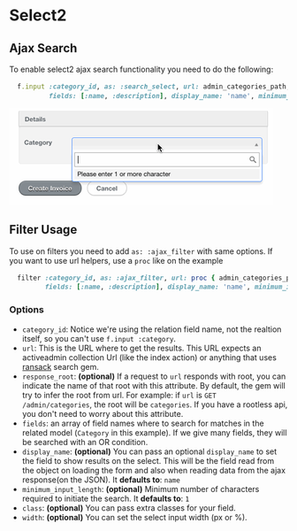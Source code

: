 # Select2

## Ajax Search

To enable select2 ajax search functionality you need to do the following:

```ruby
  f.input :category_id, as: :search_select, url: admin_categories_path,
          fields: [:name, :description], display_name: 'name', minimum_input_length: 2
```

<img src="./images/select2-search-select.gif" />

## Filter Usage

To use on filters you need to add `as: :ajax_filter` with same options.
If you want to use url helpers, use a `proc` like on the example

```ruby
  filter :category_id, as: :ajax_filter, url: proc { admin_categories_path },
         fields: [:name, :description], display_name: 'name', minimum_input_length: 2
```

### Options

* `category_id`: Notice we're using the relation field name, not the realtion itself, so you can't use `f.input :category`.
* `url`: This is the URL where to get the results. This URL expects an activeadmin collection Url (like the index action) or anything that uses [ransack](https://github.com/activerecord-hackery/ransack) search gem.
* `response_root`: **(optional)** If a request to `url` responds with root, you can indicate the name of that root with this attribute. By default, the gem will try to infer the root from url. For example: if `url` is `GET /admin/categories`, the root will be `categories`. If you have a rootless api, you don't need to worry about this attribute.
* `fields`: an array of field names where to search for matches in the related model (`Category` in this example). If we give many fields, they will be searched with an OR condition.
* `display_name`: **(optional)** You can pass an optional `display_name` to set the field to show results on the select. This will be the field read from the object on loading the form and also when reading data from the ajax response(on the JSON). It **defaults to**: `name`
* `minimum_input_length`: **(optional)** Minimum number of characters required to initiate the
  search. It **defaults to**: `1`
* `class`: **(optional)** You can pass extra classes for your field.
* `width`: **(optional)** You can set the select input width (px or %).
